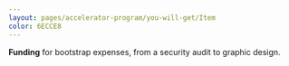 ```yaml
---
layout: pages/accelerator-program/you-will-get/Item
color: 6ECCE8
---
```


**Funding** for bootstrap expenses,
from a security audit to graphic
design.
